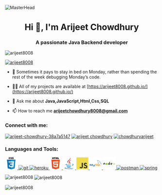 ![MasterHead](https://user-images.githubusercontent.com/105917614/201415026-4f3f4d1e-b314-478b-85ec-7a492ef3dd7c.gif)
<h1 align="center">Hi 👋, I'm Arijeet Chowdhury</h1>
<h3 align="center">A passionate Java Backend developer</h3>
<p align="left"> <img src="https://komarev.com/ghpvc/?username=arijeet8008&label=Profile%20views&color=0e75b6&style=flat" alt="arijeet8008" /> </p>

<p align="left"> <a href="https://github.com/ryo-ma/github-profile-trophy"><img src="https://github-profile-trophy.vercel.app/?username=arijeet8008" alt="arijeet8008" /></a> </p>

- 🌱 Sometimes it pays to stay in bed on Monday, rather than spending the rest of the week debugging Monday’s code.

- 👨‍💻 All of my projects are available at [https://arijeet8008.github.io/](https://arijeet8008.github.io/)

- 💬 Ask me about **Java,JavaScript,Html,Css,SQL**

- 📫 How to reach me **arijeetchowdhury8008@gmail.com**

<h3 align="left">Connect with me:</h3>
<p align="left">
<a href="https://linkedin.com/in/arijeet-chowdhury-38a7a5147" target="blank"><img align="center" src="https://raw.githubusercontent.com/rahuldkjain/github-profile-readme-generator/master/src/images/icons/Social/linked-in-alt.svg" alt="arijeet-chowdhury-38a7a5147" height="30" width="40" /></a>
<a href="https://fb.com/arijeet chowdhury" target="blank"><img align="center" src="https://raw.githubusercontent.com/rahuldkjain/github-profile-readme-generator/master/src/images/icons/Social/facebook.svg" alt="arijeet chowdhury" height="30" width="40" /></a>
<a href="https://instagram.com/chowdhuryarijeet" target="blank"><img align="center" src="https://raw.githubusercontent.com/rahuldkjain/github-profile-readme-generator/master/src/images/icons/Social/instagram.svg" alt="chowdhuryarijeet" height="30" width="40" /></a>
</p>

<h3 align="left">Languages and Tools:</h3>
<p align="left"> <a href="https://www.w3schools.com/css/" target="_blank" rel="noreferrer"> <img src="https://raw.githubusercontent.com/devicons/devicon/master/icons/css3/css3-original-wordmark.svg" alt="css3" width="40" height="40"/> </a> <a href="https://git-scm.com/" target="_blank" rel="noreferrer"> <img src="https://www.vectorlogo.zone/logos/git-scm/git-scm-icon.svg" alt="git" width="40" height="40"/> </a> <a href="https://heroku.com" target="_blank" rel="noreferrer"> <img src="https://www.vectorlogo.zone/logos/heroku/heroku-icon.svg" alt="heroku" width="40" height="40"/> </a> <a href="https://www.w3.org/html/" target="_blank" rel="noreferrer"> <img src="https://raw.githubusercontent.com/devicons/devicon/master/icons/html5/html5-original-wordmark.svg" alt="html5" width="40" height="40"/> </a> <a href="https://www.java.com" target="_blank" rel="noreferrer"> <img src="https://raw.githubusercontent.com/devicons/devicon/master/icons/java/java-original.svg" alt="java" width="40" height="40"/> </a> <a href="https://developer.mozilla.org/en-US/docs/Web/JavaScript" target="_blank" rel="noreferrer"> <img src="https://raw.githubusercontent.com/devicons/devicon/master/icons/javascript/javascript-original.svg" alt="javascript" width="40" height="40"/> </a> <a href="https://www.mysql.com/" target="_blank" rel="noreferrer"> <img src="https://raw.githubusercontent.com/devicons/devicon/master/icons/mysql/mysql-original-wordmark.svg" alt="mysql" width="40" height="40"/> </a> <a href="https://nodejs.org" target="_blank" rel="noreferrer"> <img src="https://raw.githubusercontent.com/devicons/devicon/master/icons/nodejs/nodejs-original-wordmark.svg" alt="nodejs" width="40" height="40"/> </a> <a href="https://postman.com" target="_blank" rel="noreferrer"> <img src="https://www.vectorlogo.zone/logos/getpostman/getpostman-icon.svg" alt="postman" width="40" height="40"/> </a> <a href="https://spring.io/" target="_blank" rel="noreferrer"> <img src="https://www.vectorlogo.zone/logos/springio/springio-icon.svg" alt="spring" width="40" height="40"/> </a> </p>

<p><img align="left" src="https://github-readme-stats.vercel.app/api/top-langs?username=arijeet8008&show_icons=true&locale=en&layout=compact" alt="arijeet8008" /></p>

<p>&nbsp;<img align="center" src="https://github-readme-stats.vercel.app/api?username=arijeet8008&show_icons=true&locale=en" alt="arijeet8008" /></p>

<p><img align="center" src="https://github-readme-streak-stats.herokuapp.com/?user=arijeet8008&" alt="arijeet8008" /></p>
